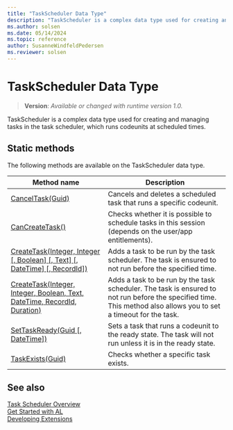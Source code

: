 ```yaml
---
title: "TaskScheduler Data Type"
description: "TaskScheduler is a complex data type used for creating and managing tasks in the task scheduler, which runs codeunits at scheduled times."
ms.author: solsen
ms.date: 05/14/2024
ms.topic: reference
author: SusanneWindfeldPedersen
ms.reviewer: solsen
---
```

[//]: # (START>DO_NOT_EDIT)
[//]: # (IMPORTANT:Do not edit any of the content between here and the END>DO_NOT_EDIT.)
[//]: # (Any modifications should be made in the .xml files in the ModernDev repo.)
# TaskScheduler Data Type
> **Version**: _Available or changed with runtime version 1.0._

TaskScheduler is a complex data type used for creating and managing tasks in the task scheduler, which runs codeunits at scheduled times.


## Static methods
The following methods are available on the TaskScheduler data type.


|Method name|Description|
|-----------|-----------|
|[CancelTask(Guid)](taskscheduler-canceltask-method.md)|Cancels and deletes a scheduled task that runs a specific codeunit.|
|[CanCreateTask()](taskscheduler-cancreatetask-method.md)|Checks whether it is possible to schedule tasks in this session (depends on the user/app entitlements).|
|[CreateTask(Integer, Integer [, Boolean] [, Text] [, DateTime] [, RecordId])](taskscheduler-createtask-integer-integer-boolean-string-datetime-recordid-method.md)|Adds a task to be run by the task scheduler. The task is ensured to not run before the specified time.|
|[CreateTask(Integer, Integer, Boolean, Text, DateTime, RecordId, Duration)](taskscheduler-createtask-integer-integer-boolean-string-datetime-recordid-duration-method.md)|Adds a task to be run by the task scheduler. The task is ensured to not run before the specified time. This method also allows you to set a timeout for the task.|
|[SetTaskReady(Guid [, DateTime])](taskscheduler-settaskready-method.md)|Sets a task that runs a codeunit to the ready state. The task will not run unless it is in the ready state.|
|[TaskExists(Guid)](taskscheduler-taskexists-method.md)|Checks whether a specific task exists.|


[//]: # (IMPORTANT: END>DO_NOT_EDIT)

## See also

[Task Scheduler Overview](../../devenv-task-scheduler.md)   
[Get Started with AL](../../devenv-get-started.md)  
[Developing Extensions](../../devenv-dev-overview.md)  
